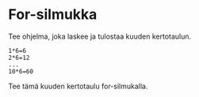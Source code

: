 # For-silmukka

Tee ohjelma, joka laskee ja tulostaa kuuden kertotaulun.

```
1*6=6
2*6=12
...
10*6=60
```

Tee tämä kuuden kertotaulu for-silmukalla.
